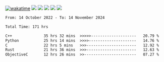[![wakatime](https://wakatime.com/badge/user/368879df-dc38-4b1a-86c4-8a2054a0e074.svg)](https://wakatime.com/@368879df-dc38-4b1a-86c4-8a2054a0e074)
<img src="https://img.shields.io/badge/Windows-0078D6?style=flat&logo=Windows&logoColor=white">
<img src="https://img.shields.io/badge/IntelliJ_IDEA-000000.svg?style=flat&logo=IntelliJ-IDEA&logoColor=white">
<img src="https://img.shields.io/badge/CLion-000000.svg?style=flat&logo=CLion&logoColor=white">
<img src="https://img.shields.io/badge/Visual_Studio_Code-007ACC?style=flat&logo=Visual-Studio-Code&logoColor=white">
<img src="https://img.shields.io/badge/Discord-5865F2?label=kano42&style=flat&logo=discord&logoColor=white">
<br>


<!--START_SECTION:waka-->

```txt
From: 14 October 2022 - To: 14 November 2024

Total Time: 171 hrs

C++              35 hrs 32 mins  >>>>>--------------------   20.79 %
Python           25 hrs 14 mins  >>>>---------------------   14.76 %
C                22 hrs 5 mins   >>>----------------------   12.92 %
Rust             21 hrs 36 mins  >>>----------------------   12.63 %
ObjectiveC       12 hrs 26 mins  >>-----------------------   07.27 %
```

<!--END_SECTION:waka-->
